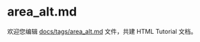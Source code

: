 area_alt.md
===

欢迎您编辑 <a target="__blank" href="https://github.com/jaywcjlove/html-tutorial/blob/main/docs/tags/area_alt.md">docs/tags/area_alt.md</a> 文件，共建 HTML Tutorial 文档。